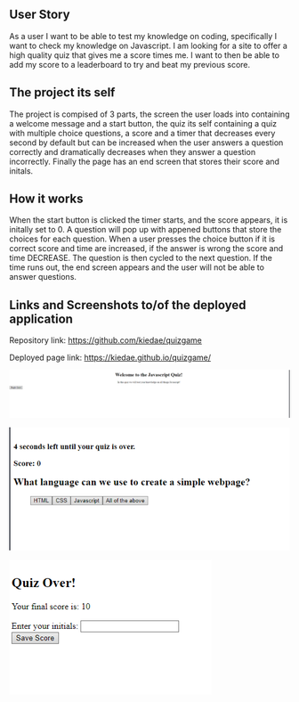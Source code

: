 ## User Story ##
As a user I want to be able to test my knowledge on coding, specifically I want to check my knowledge on Javascript. I am looking for a site to offer a high quality quiz that gives me a score times me. I want to then be able to add my score to a leaderboard to try and beat my previous score.

## The project its self ##
The project is compised of 3 parts, the screen the user loads into containing a welcome message and a start button, the quiz its self containing a quiz with multiple choice questions, a score and a timer that decreases every second by default but can be increased when the user answers a question correctly and dramatically decreases when they answer a question incorrectly. Finally the page has an end screen that stores their score and initals. 

## How it works ## 
When the start button is clicked the timer starts, and the score appears, it is initally set to 0. A question will pop up with appened buttons that store the choices for each question. When a user presses the choice button if it is correct score and time are increased, if the answer is wrong the score and time DECREASE. The question is then cycled to the next question. If the time runs out, the end screen appears and the user will not be able to answer questions.

## Links and Screenshots to/of the deployed application ##
Repository link: https://github.com/kiedae/quizgame

Deployed page link: https://kiedae.github.io/quizgame/


![Alt text](image.png)

![Alt text](image-1.png)

![Alt text](image-2.png)